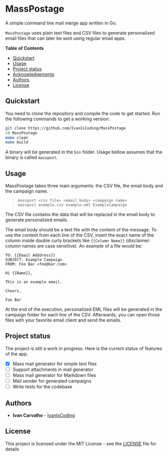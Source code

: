 # MassPostage
A simple command line mail merge app written in Go.

`MassPostage` uses plain text files and CSV files to generate personalized email files that can later be sent using regular email apps.

**Table of Contents**
- [Quickstart](#quickstart)
- [Usage](#usage)
- [Project status](#project-status)
- [Acknowledgements](#acknowledgements)
- [Authors](#authors)
- [License](#license)

## Quickstart

You need to clone the repository and compile the code to get started. Run the following commands to get a working version:

```bash
git clone https://github.com/IvanIsCoding/MassPostage
cd MassPostage
make clean
make build
```

A binary will be generated in the `bin` folder. Usage bellow assumes that the binary is called `masspost`.

## Usage

MassPostage takes three main arguments: the CSV file, the email body and the campaign name.

>     masspost <csv file> <email body> <campaign name>
>     masspost example.csv example.eml ExampleCampaign

The CSV file contains the data that will be replaced in the email body to generate personalized emails.

The email body should be a text file with the content of the message. To use the content from each line of the CSV, insert the exact name of the column inside double curly brackets like `{{Column Name}}` (disclaimer: column names are case sensitive). An example of a file would be:

```
TO: {{Email Adddress}}
SUBJECT: Example Campaign
FROM: Foo Bar <foo@bar.com>

Hi {{Name}},

This is an example email.

Cheers,

Foo Bar
```

At the end of the execution, personalized EML files will be generated in the campaign folder for each line of the CSV. Afterwards, you can open those files with your favorite email client and send the emails.

## Project status

The project is still a work in progress. Here is the current status of features of the app.

- [x] Mass mail generator for simple text files
- [ ] Support attachments in mail generator  
- [ ] Mass mail generator for Markdown files
- [ ] Mail sender for generated campaigns
- [ ] Write tests for the codebase

## Authors

* **Ivan Carvalho** - [IvanIsCoding](https://github.com/IvanIsCoding)

## License

This project is licensed under the MIT License - see the [LICENSE](LICENSE) file for details